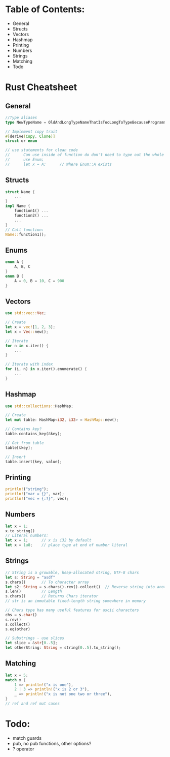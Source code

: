 # Table of Contents:

* General
* Structs
* Vectors
* Hashmap
* Printing
* Numbers
* Strings
* Matching
* Todo


# Rust Cheatsheet

## General

```rust
//Type aliases
type NewTypeName = OldAndLongTypeNameThatIsTooLongToTypeBecauseProgrammersWantToTypeAsLittleAsPossible;

// Implement copy trait
#[derive(Copy, Clone)]
struct or enum 

// use statements for clean code
//		Can use inside of function do don't need to type out the whole name of a struct or an enum
//		use Enum;
//		let x = A;		// Where Enum::A exists


```


## Structs

```rust
struct Name {
	...
}
impl Name {
	function1() ...
	function2() ...
	...
}
// Call function:
Name::function1();
```

## Enums 

```rust
enum A {
	A, B, C
}
enum B {
	A = 0, B = 10, C = 900
}

```

## Vectors

```rust
use std::vec::Vec;

// Create
let x = vec![1, 2, 3];
let x = Vec::new();

// Iterate
for n in x.iter() {
	...
}

// Iterate with index
for (i, n) in x.iter().enumerate() {
	...
}

```

## Hashmap

```rust
use std::collections::HashMap;

// Create
let mut table: HashMap<i32, i32> = HashMap::new();

// Contains key?
table.contains_key(&key);

// Get from table
table[&key];

// Insert
table.insert(key, value);

```


## Printing

```rust
println!("string");
println!("var = {}", var);
println!("vec = {:?}", vec);
```

## Numbers

```rust
let x = 1;
x.to_string()
// Literal numbers:
let x = 1; 		// x is i32 by default
let x = 1u8;	// place type at end of number literal 

```

## Strings

```rust
// String is a growable, heap-allocated string, UTF-8 chars 
let s: String = "asdf"
s.chars()		// To character array
let s2: String = s.chars().rev().collect()	// Reverse string into another string
s.len()			// Length
s.chars()		// Returns Chars iterator
// str is an immutable fixed-length string somewhere in memory

// Chars type has many useful features for ascii characters
chs = s.char()
s.rev()
s.collect()
s.eq(other)

// Substrings - use slices
let slice = &str[0..5];
let otherString: String = string[0..5].to_string();

```

## Matching

```rust
let x = 5;
match x {
	1 => println!("x is one"),
	2 | 3 => println!("x is 2 or 3"),
	_ => println!("x is not one two or three"),
}
// ref and ref mut cases
```

# Todo:

* match guards 
* pub, no pub functions, other options?
* ? operator